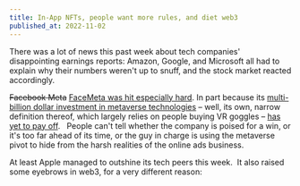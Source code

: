 ```yaml
---
title: In-App NFTs, people want more rules, and diet web3
published_at: 2022-11-02
---
```

There was a lot of news this past week about tech companies' disappointing earnings reports: Amazon, Google, and Microsoft all had to explain why their numbers weren't up to snuff, and the stock market reacted accordingly.

<strike>Facebook Meta</strike> [FaceMeta was hit especially hard](https://www.cnbc.com/2022/10/27/meta-stock-falls-23percent-on-earnings-miss-analyst-downgrades.html). In part because its [multi-billion dollar investment in metaverse technologies](https://www.msn.com/en-us/news/technology/meta-has-pumped-dollar36-billion-into-its-metaverse-and-vr-businesses-since-2019-these-4-charts-show-the-scale-of-its-extreme-spending-%E2%80%94-and-huge-losses/ar-AA13vBYd) – well, its own, narrow definition thereof, which largely relies on people buying VR goggles – [has yet to pay off](https://www.businessinsider.com/charts-meta-metaverse-spending-losses-reality-labs-vr-mark-zuckerberg-2022-10).   People can't tell whether the company is poised for a win, or it's too far ahead of its time, or the guy in charge is using the metaverse pivot to hide from the harsh realities of the online ads business.

At least Apple managed to outshine its tech peers this week.  It also raised some eyebrows in web3, for a very different reason: